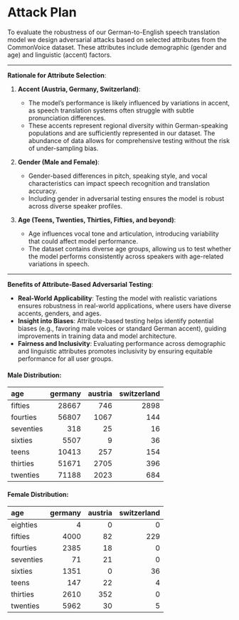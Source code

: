 # Attack Plan

To evaluate the robustness of our German-to-English speech translation model we design adversarial attacks based on selected attributes from the CommonVoice dataset. These attributes include demographic (gender and age) and linguistic (accent) factors.

---

**Rationale for Attribute Selection**:

1. **Accent (Austria, Germany, Switzerland)**:  
   - The model’s performance is likely influenced by variations in accent, as speech translation systems often struggle with subtle pronunciation differences.
   - These accents represent regional diversity within German-speaking populations and are sufficiently represented in our dataset. The abundance of data allows for comprehensive testing without the risk of under-sampling bias.

2. **Gender (Male and Female)**:  
   - Gender-based differences in pitch, speaking style, and vocal characteristics can impact speech recognition and translation accuracy.
   - Including gender in adversarial testing ensures the model is robust across diverse speaker profiles.

3. **Age (Teens, Twenties, Thirties, Fifties, and beyond)**:  
   - Age influences vocal tone and articulation, introducing variability that could affect model performance.
   - The dataset contains diverse age groups, allowing us to test whether the model performs consistently across speakers with age-related variations in speech.

---

**Benefits of Attribute-Based Adversarial Testing**:

- **Real-World Applicability**: Testing the model with realistic variations ensures robustness in real-world applications, where users have diverse accents, genders, and ages.
- **Insight into Biases**: Attribute-based testing helps identify potential biases (e.g., favoring male voices or standard German accent), guiding improvements in training data and model architecture.
- **Fairness and Inclusivity**: Evaluating performance across demographic and linguistic attributes promotes inclusivity by ensuring equitable performance for all user groups.

#### Male Distribution:
| age       |   germany |   austria |   switzerland |
|:----------|----------:|----------:|--------------:|
| fifties   |     28667 |       746 |          2898 |
| fourties  |     56807 |      1067 |           144 |
| seventies |       318 |        25 |            16 |
| sixties   |      5507 |         9 |            36 |
| teens     |     10413 |       257 |           154 |
| thirties  |     51671 |      2705 |           396 |
| twenties  |     71188 |      2023 |           684 |

#### Female Distribution:
| age       |   germany |   austria |   switzerland |
|:----------|----------:|----------:|--------------:|
| eighties  |         4 |         0 |             0 |
| fifties   |      4000 |        82 |           229 |
| fourties  |      2385 |        18 |             0 |
| seventies |        71 |        21 |             0 |
| sixties   |      1351 |         0 |            36 |
| teens     |       147 |        22 |             4 |
| thirties  |      2610 |       352 |             0 |
| twenties  |      5962 |        30 |             5 |